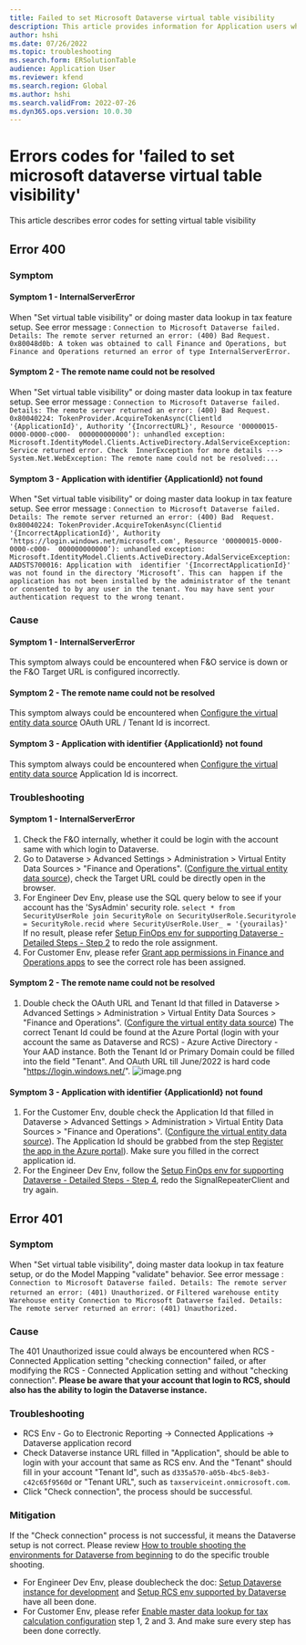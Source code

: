 ```yaml
---
title: Failed to set Microsoft Dataverse virtual table visibility
description: This article provides information for Application users who failed to set dataverse table visibility.
author: hshi
ms.date: 07/26/2022
ms.topic: troubleshooting
ms.search.form: ERSolutionTable
audience: Application User
ms.reviewer: kfend
ms.search.region: Global
ms.author: hshi
ms.search.validFrom: 2022-07-26
ms.dyn365.ops.version: 10.0.30
---
```


# Errors codes for 'failed to set microsoft dataverse virtual table visibility'

This article describes error codes for setting virtual table visibility

## Error 400

### Symptom 
#### Symptom 1 - InternalServerError
When "Set virtual table visibility" or doing master data lookup in tax feature setup. See error message : 
`Connection to Microsoft Dataverse failed. Details: The remote server returned an error: (400) Bad Request. 0x80048d0b: A token was obtained to call Finance and Operations, but Finance and Operations returned an error of type InternalServerError.` 

#### Symptom 2 - The remote name could not be resolved
When "Set virtual table visibility" or doing master data lookup in tax feature setup. See error message : 
`Connection to Microsoft Dataverse failed. Details: The remote server returned an error: (400) Bad Request. 0x80040224: TokenProvider.AcquireTokenAsync(Clientld '{ApplicationId}', Authority ‘{IncorrectURL}', Resource '00000015-0000-0000-c000- 
000000000000’): unhandled exception: 
Microsoft.IdentityModel.Clients.ActiveDirectory.AdalServiceException: 
Service returned error. Check 
InnerException for more details ---> 
System.Net.WebException: The remote name could not be resolved:...`

#### Symptom 3 - Application with identifier {ApplicationId} not found
When "Set virtual table visibility" or doing master data lookup in tax feature setup. See error message : 
`Connection to Microsoft Dataverse failed. Details: The remote server returned an error: (400) Bad 
Request. 0x80040224: TokenProvider.AcquireTokenAsync(Clientid '{IncorrectApplicationId}', Authority ‘https://login.windows.net/microsoft.com', Resource '00000015-0000-0000-c000- 
000000000000’): unhandled exception: 
Microsoft.IdentityModel.Clients.ActiveDirectory.AdalServiceException: AADSTS700016: Application with 
identifier '{IncorrectApplicationId}' was not found in the directory ‘Microsoft’. This can 
happen if the application has not been installed by the administrator of the tenant or consented to by any user in the tenant. You may have sent your authentication request to the wrong tenant. `

### Cause
#### Symptom 1 - InternalServerError
This symptom always could be encountered when F&O service is down or the F&O Target URL is configured incorrectly.
#### Symptom 2 - The remote name could not be resolved
This symptom always could be encountered when [Configure the virtual entity data source](https://docs.microsoft.com/en-us/dynamics365/fin-ops-core/dev-itpro/power-platform/admin-reference#configure-the-virtual-entity-data-source) OAuth URL / Tenant Id is incorrect.
#### Symptom 3 - Application with identifier {ApplicationId} not found
This symptom always could be encountered when [Configure the virtual entity data source](https://docs.microsoft.com/en-us/dynamics365/fin-ops-core/dev-itpro/power-platform/admin-reference#configure-the-virtual-entity-data-source) Application Id is incorrect.


### Troubleshooting 
#### Symptom 1 - InternalServerError
  1. Check the F&O internally, whether it could be login with the account same with which login to Dataverse. 
  2. Go to Dataverse > Advanced Settings > Administration > Virtual Entity Data Sources > "Finance and Operations". ([Configure the virtual entity data source](https://docs.microsoft.com/en-us/dynamics365/fin-ops-core/dev-itpro/power-platform/admin-reference#configure-the-virtual-entity-data-source)), check the Target URL could be directly open in the browser.
  3. For Engineer Dev Env, please use the SQL query below to see if your account has the 'SysAdmin' security role. 
`select * from SecurityUserRole join SecurityRole on SecurityUserRole.Securityrole = SecurityRole.recid where SecurityUserRole.User_ = '{yourailas}' `
If no result, please refer [Setup FinOps env for supporting Dataverse - Detailed Steps - Step 2](https://msazure.visualstudio.com/FINOPS/_wiki/wikis/FINOPS.wiki/318230/Setup-FinOps-env-for-supporting-Dataverse?anchor=detailed-steps) to redo the role assignment.
  4. For Customer Env, please refer [Grant app permissions in Finance and Operations apps](https://msdyneng.visualstudio.com/FinOps/_workitems/edit/694034/) to see the correct role has been assigned. 
#### Symptom 2 - The remote name could not be resolved
  1. Double check the OAuth URL and Tenant Id that filled in Dataverse > Advanced Settings > Administration > Virtual Entity Data Sources > "Finance and Operations". ([Configure the virtual entity data source](https://docs.microsoft.com/en-us/dynamics365/fin-ops-core/dev-itpro/power-platform/admin-reference#configure-the-virtual-entity-data-source)) The correct Tenant Id could be found at the Azure Portal (login with your account the same as Dataverse and RCS) - Azure Active Directory - Your AAD instance. Both the Tenant Id or Primary Domain could be filled into the field "Tenant". And OAuth URL till June/2022 is hard code "https://login.windows.net/".
![image.png](/.attachments/image-22ee3610-27c1-45d0-983b-7fca8276f9ac.png)
#### Symptom 3 - Application with identifier {ApplicationId} not found
  1. For the Customer Env, double check the Application Id that filled in Dataverse > Advanced Settings > Administration > Virtual Entity Data Sources > "Finance and Operations". ([Configure the virtual entity data source](https://docs.microsoft.com/en-us/dynamics365/fin-ops-core/dev-itpro/power-platform/admin-reference#configure-the-virtual-entity-data-source)). The Application Id should be grabbed from the step [Register the app in the Azure portal](https://docs.microsoft.com/en-us/dynamics365/fin-ops-core/dev-itpro/power-platform/admin-reference#grant-app-permissions-in-finance-and-operations-apps)). Make sure you filled in the correct application id.
  2. For the Engineer Dev Env, follow the [Setup FinOps env for supporting Dataverse - Detailed Steps - Step 4](https://msazure.visualstudio.com/FINOPS/_wiki/wikis/FINOPS.wiki/318230/Setup-FinOps-env-for-supporting-Dataverse?anchor=detailed-steps), redo the SignalRepeaterClient and try again.


## Error 401

### Symptom 
When "Set virtual table visibility", doing master data lookup in tax feature setup, or do the Model Mapping "validate" behavior. See error message : `Connection to Microsoft Dataverse failed. Details: The remote server returned an error: (401) Unauthorized.` or `Filtered warehouse entity Warehouse entity Connection to Microsoft Dataverse failed. Details: The remote server returned an error: (401) Unauthorized.`

### Cause
The 401 Unauthorized issue could always be encountered when RCS - Connected Application setting "checking connection" failed, or after modifying the RCS - Connected Application setting and without "checking connection". **Please be aware that your account that login to RCS, should also has the ability to login the Dataverse instance.**

### Troubleshooting 
- RCS Env - Go to Electronic Reporting -> Connected Applications -> Dataverse application record
- Check Dataverse instance URL filled in "Application", should be able to login with your account that same as RCS env. And the "Tenant" should fill in your account "Tenant Id", such as `d335a570-a05b-4bc5-8eb3-c42c65f9560d` or "Tenant URL", such as `taxserviceint.onmicrosoft.com`.
- Click "Check connection", the process should be successful.

### Mitigation
If the "Check connection" process is not successful, it means the Dataverse setup is not correct. Please review [How to trouble shooting the environments for Dataverse from beginning](/Home/Services/Tax-Calculation-Service/Tax-Calculation-Service-DRI-Handbook/Dataverse-DRI-Handbook/How-to-trouble-shooting-the-environments-for-Dataverse-from-beginning) to do the specific trouble shooting.
- For Engineer Dev Env, please doublecheck the doc: [Setup Dataverse instance for development](/Home/Services/Tax-Calculation-Service/Development/Dataverse-development/Setup-Dataverse-instance-for-development) and [Setup RCS env supported by Dataverse](/Home/Services/Tax-Calculation-Service/Development/Dataverse-development/Setup-RCS-env-supported-by-Dataverse) have all been done. 
- For Customer Env, please refer [Enable master data lookup for tax calculation configuration](https://docs.microsoft.com/en-us/dynamics365/finance/localizations/tax-service-set-up-environment-master-data-lookup?toc=%2Fdynamics365%2Ffinance%2Ftoc.json) step 1, 2 and 3. And make sure every step has been done correctly.
